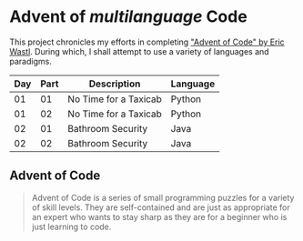 # Advent of *multilanguage* Code

This project chronicles my efforts in completing ["Advent of Code" by Eric Wastl](http://adventofcode.com/2016).
During which, I shall attempt to use a variety of languages and paradigms.

| Day | Part | Description           | Language |
| --- | ---- | --------------------- | -------- |
| 01  | 01   | No Time for a Taxicab | Python   |
| 01  | 02   | No Time for a Taxicab | Python   |
| 02  | 01   | Bathroom Security     | Java     |
| 02  | 02   | Bathroom Security     | Java     |

## Advent of Code

>Advent of Code is a series of small programming puzzles for a variety of skill levels. They are self-contained and are just as appropriate for an expert who wants to stay sharp as they are for a beginner who is just learning to code.
